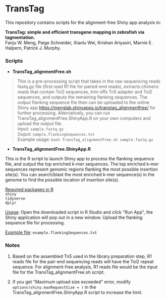 # TransTag

This repository contains scripts for the alignment-free Shiny app analysis in: 

**TransTag: simple and efficient transgene mapping in zebrafish via tagmentation.** <br/>
Fanju W. Meng, Paige Schneider, Xiaolu Wei, Krishan Ariyasiri, Marnie E. Halpern, Patrick J. Murphy.


### Scripts

- **TransTag_alignmentFree.sh**

> This is a pre-processing script that takes in the raw sequencing reads fastq.gz file (first read R1 file for paired-end reads), extracts chimeric reads that contain Tol2 sequences, trim offs Tn5 adapter and Tol2 sequences, and outputs the remaining flanking sequences.
The output flanking sequence file then can be uploaded to the online Shiny app https://menglab.shinyapps.io/transtag_alignmentfree/ for further processing.
Alternatively, you can run TransTag_alignmentFree.ShinyApp.R on your own computers and upload the output file. <br/>
> Input: ```sample.fastq.gz``` <br/>
> Ouput: ```sample.flankingSequences.txt``` <br/>
> Example usage: ```bash TransTag_alignmentFree.sh sample.fastq.gz``` <br/>
   

- **TransTag_alignmentFree.ShinyApp.R**

This is the R script to launch Shiny app to process the flanking sequence file, and output the top enriched k-mer sequences.
The top enriched k-mer sequences represent genomic regions flanking the most possible insertion site(s). You can search/blast the most enriched k-mer sequence(s) in the genome to find the possible location of insertion site(s).

<ins>Required packages in R</ins> <br/>
```shiny``` <br/>
```tidyverse``` <br/>
```dplyr``` <br/>
	
<ins>Usage</ins>: Open the downloaded script in R Studio and click "Run App", the Shiny application will pop out in a new window. Upload the flanking sequence file for processing.
	
<ins>Example file</ins>: ```example.flankingSequences.txt```

### Notes

1. Based on the assembled Tn5 used in the library preparation step, R1 reads file for the pair-end sequencing reads will have the Tol2 repeat sequence. For alignment-free analysis, R1 reads file would be the input file for the TransTag_alignmentFree.sh script.

2. If you get "Maximum upload size exceeded" error, modify ```options(shiny.maxRequestSize = )``` in the TransTag_alignmentFree.ShinyApp.R script to increase the limit.
